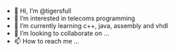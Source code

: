 - 👋 Hi, I’m @tigersfull
- 👀 I’m interested in telecoms programming
- 🌱 I’m currently learning c++, java, assembly and vhdl
- 💞️ I’m looking to collaborate on ...
- 📫 How to reach me ...

<!---
tigersfull/tigersfull is a ✨ special ✨ repository because its `README.md` (this file) appears on your GitHub profile.
You can click the Preview link to take a look at your changes.
--->
